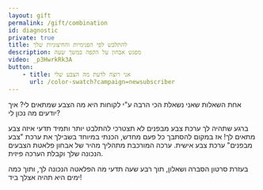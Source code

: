 ```yaml
---
layout: gift
permalink: /gift/combination
id: diagnostic
private: true
title: להתלבש לפי הפנימיות והחיצוניות שלך
description: מפגש אבחון על הקפה במשך שעה
video: _p3HwrkRk3A
button:
    - title: אני רוצה לדעת מה הצבע שלי
      url: /color-swatch?campaign=newsubscriber
---
```


אחת השאלות שאני נשאלת הכי הרבה ע"י לקוחות היא מה הצבע שמתאים לי?
איך יודעים מה נכון לי?

ברגע שתהיה לך ערכת צבע מבפנים לא תצטרכי להתלבט יותר ותמיד תדעי איזה צבע מתאים לך!
אז במקום להסתבך כל פעם מחדש, הכנתי במיוחד בשבילך את ערכת "צבע מבפנים" ערכת צבע אישית.
ערכה המורכבת מתהליך מהיר של אבחון פלאטת הצבעים הנכונה שלך וקבלת הערכה פיזית.

בעזרת סרטון הסברה ושאלון, תוך רבע שעה תדעי מה הפלאטה הנכונה לך, ותוך כמה ימים היא תהיה אצלך ביד!
